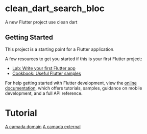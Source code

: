 # clean_dart_search_bloc

A new Flutter project use clean dart

## Getting Started

This project is a starting point for a Flutter application.

A few resources to get you started if this is your first Flutter project:

- [Lab: Write your first Flutter app](https://docs.flutter.dev/get-started/codelab)
- [Cookbook: Useful Flutter samples](https://docs.flutter.dev/cookbook)

For help getting started with Flutter development, view the
[online documentation](https://docs.flutter.dev/), which offers tutorials,
samples, guidance on mobile development, and a full API reference.

# Tutorial

[A camada domain](https://www.youtube.com/watch?v=Yk3eBPvxbvY&list=PLlBnICoI-g-d-v_fWlkZX2HRgHHPnJx9s&index=5&ab_channel=Flutterando)
[A camada external](https://www.youtube.com/watch?v=q43O3wZ31dU&ab_channel=Flutterando)
